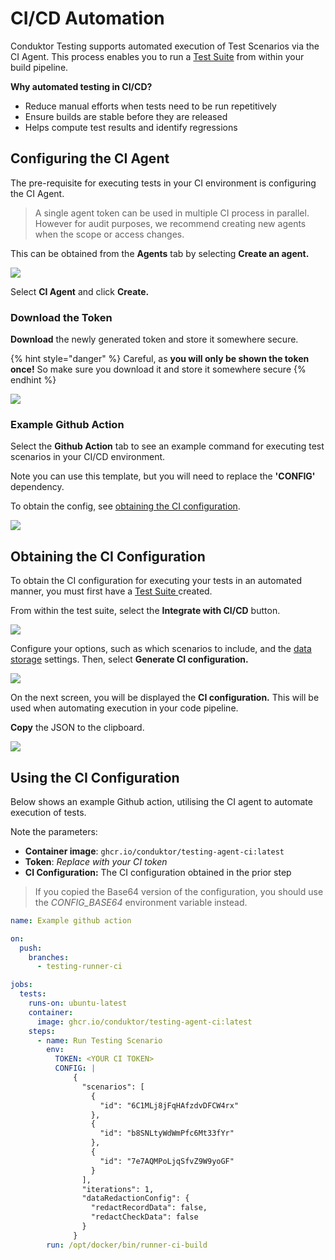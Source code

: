 # CI/CD Automation

Conduktor Testing supports automated execution of Test Scenarios via the CI Agent. This process enables you to run a [Test Suite](building-tests/test-suites.md) from within your build pipeline.

**Why automated testing in CI/CD?**

* Reduce manual efforts when tests need to be run repetitively
* Ensure builds are stable before they are released
* Helps compute test results and identify regressions

## Configuring the CI Agent

The pre-requisite for executing tests in your CI environment is configuring the CI Agent.&#x20;

> A single agent token can be used in multiple CI process in parallel. However for audit purposes, we recommend creating new agents when the scope or access changes.

This can be obtained from the **Agents** tab by selecting **Create an agent.**

![](<../.gitbook/assets/image (8) (1).png>)

Select **CI Agent** and click **Create.**

### **Download the Token**

**Download** the newly generated token and store it somewhere secure.&#x20;

{% hint style="danger" %}
Careful, as **you will only be shown the token once!** So make sure you download it and store it somewhere secure
{% endhint %}

![](<../.gitbook/assets/image (34) (1).png>)

### Example Github Action

Select the **Github Action** tab to see an example command for executing test scenarios in your CI/CD environment.

Note you can use this template,  but you will need to replace the **'CONFIG'** dependency.&#x20;

To obtain the config, see [obtaining the CI configuration](ci-cd-automation.md#obtaining-the-ci-configuration).&#x20;

![](<../.gitbook/assets/image (27) (1) (1).png>)

## Obtaining the CI Configuration

To obtain the CI configuration for executing your tests in an automated manner, you must first have a [Test Suite ](building-tests/test-suites.md)created.

From within the test suite, select the **Integrate with CI/CD** button.

![](<../.gitbook/assets/image (162).png>)

Configure your options, such as which scenarios to include, and the [data storage](../miscellaneous/data-security.md) settings. Then, select **Generate CI configuration.**

![](<../.gitbook/assets/image (98).png>)

On the next screen, you will be displayed the **CI configuration.** This will be used when automating execution in your code pipeline.

**Copy** the JSON to the clipboard.

![](<../.gitbook/assets/image (8) (1) (1).png>)

## Using the CI Configuration

Below shows an example Github action, utilising the CI agent to automate execution of tests.

Note the parameters:

* **Container image**: `ghcr.io/conduktor/testing-agent-ci:latest`
* **Token**: _Replace with your CI token_
* **CI Configuration:** The CI configuration obtained in the prior step

> If you copied the Base64 version of the configuration, you should use the _CONFIG\_BASE64_ environment variable instead.&#x20;

```yaml
name: Example github action

on:
  push:
    branches:
      - testing-runner-ci

jobs:
  tests:
    runs-on: ubuntu-latest
    container:
      image: ghcr.io/conduktor/testing-agent-ci:latest
    steps:
      - name: Run Testing Scenario
        env:
          TOKEN: <YOUR CI TOKEN>
          CONFIG: |
              {
                "scenarios": [
                  {
                    "id": "6C1MLj8jFqHAfzdvDFCW4rx"
                  },
                  {
                    "id": "b8SNLtyWdWmPfc6Mt33fYr"
                  },
                  {
                    "id": "7e7AQMPoLjqSfvZ9W9yoGF"
                  }
                ],
                "iterations": 1,
                "dataRedactionConfig": {
                  "redactRecordData": false,
                  "redactCheckData": false
                }
              }
        run: /opt/docker/bin/runner-ci-build
```
